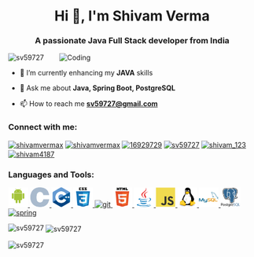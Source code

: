 <h1 align="center">Hi 👋, I'm Shivam Verma</h1>
<h3 align="center">A passionate Java Full Stack developer from India</h3>
<img align="right" alt="Coding" width="400" src="https://img.freepik.com/free-vector/man-working-laptop-with-coffee-stationary-cartoon-vector-illustration_138676-2206.jpg"

<p align="left"> <img src="https://komarev.com/ghpvc/?username=sv59727&label=Profile%20views&color=0e75b6&style=flat" alt="sv59727" /> </p>

- 🌱 I’m currently enhancing my **JAVA** skills

- 💬 Ask me about **Java, Spring Boot, PostgreSQL**

- 📫 How to reach me **sv59727@gmail.com**

<h3 align="left">Connect with me:</h3>
<p align="left">
<a href="https://twitter.com/shivamvermaax" target="blank"><img align="center" src="https://raw.githubusercontent.com/rahuldkjain/github-profile-readme-generator/master/src/images/icons/Social/twitter.svg" alt="shivamvermax" height="30" width="40" /></a>
<a href="https://linkedin.com/in/shivamvermax" target="blank"><img align="center" src="https://raw.githubusercontent.com/rahuldkjain/github-profile-readme-generator/master/src/images/icons/Social/linked-in-alt.svg" alt="shivamvermax" height="30" width="40" /></a>
<a href="https://stackoverflow.com/users/16929729" target="blank"><img align="center" src="https://raw.githubusercontent.com/rahuldkjain/github-profile-readme-generator/master/src/images/icons/Social/stack-overflow.svg" alt="16929729" height="30" width="40" /></a>
<a href="https://www.hackerrank.com/sv59727" target="blank"><img align="center" src="https://raw.githubusercontent.com/rahuldkjain/github-profile-readme-generator/master/src/images/icons/Social/hackerrank.svg" alt="sv59727" height="30" width="40" /></a>
<a href="https://www.leetcode.com/shivam_123" target="blank"><img align="center" src="https://raw.githubusercontent.com/rahuldkjain/github-profile-readme-generator/master/src/images/icons/Social/leet-code.svg" alt="shivam_123" height="30" width="40" /></a>
<a href="https://www.hackerearth.com/shivam4187" target="blank"><img align="center" src="https://raw.githubusercontent.com/rahuldkjain/github-profile-readme-generator/master/src/images/icons/Social/hackerearth.svg" alt="shivam4187" height="30" width="40" /></a>
</p>

<h3 align="left">Languages and Tools:</h3>
<p align="left"> <a href="https://developer.android.com" target="_blank" rel="noreferrer"> <img src="https://raw.githubusercontent.com/devicons/devicon/master/icons/android/android-original-wordmark.svg" alt="android" width="40" height="40"/> </a> <a href="https://www.cprogramming.com/" target="_blank" rel="noreferrer"> <img src="https://raw.githubusercontent.com/devicons/devicon/master/icons/c/c-original.svg" alt="c" width="40" height="40"/> </a> <a href="https://www.w3schools.com/cpp/" target="_blank" rel="noreferrer"> <img src="https://raw.githubusercontent.com/devicons/devicon/master/icons/cplusplus/cplusplus-original.svg" alt="cplusplus" width="40" height="40"/> </a> <a href="https://www.w3schools.com/css/" target="_blank" rel="noreferrer"> <img src="https://raw.githubusercontent.com/devicons/devicon/master/icons/css3/css3-original-wordmark.svg" alt="css3" width="40" height="40"/> </a> <a href="https://git-scm.com/" target="_blank" rel="noreferrer"> <img src="https://www.vectorlogo.zone/logos/git-scm/git-scm-icon.svg" alt="git" width="40" height="40"/> </a> <a href="https://www.w3.org/html/" target="_blank" rel="noreferrer"> <img src="https://raw.githubusercontent.com/devicons/devicon/master/icons/html5/html5-original-wordmark.svg" alt="html5" width="40" height="40"/> </a> <a href="https://www.java.com" target="_blank" rel="noreferrer"> <img src="https://raw.githubusercontent.com/devicons/devicon/master/icons/java/java-original.svg" alt="java" width="40" height="40"/> </a> <a href="https://developer.mozilla.org/en-US/docs/Web/JavaScript" target="_blank" rel="noreferrer"> <img src="https://raw.githubusercontent.com/devicons/devicon/master/icons/javascript/javascript-original.svg" alt="javascript" width="40" height="40"/> </a> <a href="https://www.linux.org/" target="_blank" rel="noreferrer"> <img src="https://raw.githubusercontent.com/devicons/devicon/master/icons/linux/linux-original.svg" alt="linux" width="40" height="40"/> </a> <a href="https://www.mysql.com/" target="_blank" rel="noreferrer"> <img src="https://raw.githubusercontent.com/devicons/devicon/master/icons/mysql/mysql-original-wordmark.svg" alt="mysql" width="40" height="40"/> </a> <a href="https://www.postgresql.org" target="_blank" rel="noreferrer"> <img src="https://raw.githubusercontent.com/devicons/devicon/master/icons/postgresql/postgresql-original-wordmark.svg" alt="postgresql" width="40" height="40"/> </a> <a href="https://spring.io/" target="_blank" rel="noreferrer"> <img src="https://www.vectorlogo.zone/logos/springio/springio-icon.svg" alt="spring" width="40" height="40"/> </a> </p>

<p><img align="left" src="https://github-readme-stats.vercel.app/api/top-langs?username=sv59727&show_icons=true&locale=en&layout=compact" alt="sv59727" /></p>

<p>&nbsp;<img align="center" src="https://github-readme-stats.vercel.app/api?username=sv59727&show_icons=true&locale=en" alt="sv59727" /></p>

<p><img align="center" src="https://github-readme-streak-stats.herokuapp.com/?user=sv59727&" alt="sv59727" /></p>
